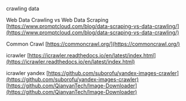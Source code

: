 crawling data

Web Data Crawling vs Web Data Scraping
[https://www.promptcloud.com/blog/data-scraping-vs-data-crawling/](https://www.promptcloud.com/blog/data-scraping-vs-data-crawling/)

Common Crawl
[https://commoncrawl.org/](https://commoncrawl.org/)

icrawler
[https://icrawler.readthedocs.io/en/latest/index.html](https://icrawler.readthedocs.io/en/latest/index.html)

icrawler yandex
[https://github.com/suborofu/yandex-images-crawler](https://github.com/suborofu/yandex-images-crawler)
[https://github.com/QianyanTech/Image-Downloader](https://github.com/QianyanTech/Image-Downloader)